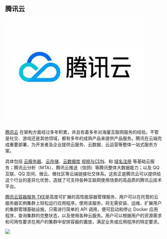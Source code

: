 ## 腾讯云

![腾讯云](_images/qcloud-logo.jpg)

[腾讯云](https://cloud.tencent.com/redirect.php?redirect=1040&cps_key=3a5255852d5db99dcd5da4c72f05df61&from=console) 在架构方面经过多年积累，并且有着多年对海量互联网服务的经验。不管是社交、游戏还是其他领域，都有多年的成熟产品来提供产品服务。腾讯在云端完成重要部署，为开发者及企业提供云服务、云数据、云运营等整体一站式服务方案。

具体包括 [云服务器](https://cloud.tencent.com/redirect.php?redirect=1001&cps_key=3a5255852d5db99dcd5da4c72f05df61&from=console)、[云存储](https://cloud.tencent.com/redirect.php?redirect=1020&cps_key=3a5255852d5db99dcd5da4c72f05df61&from=console)、[云数据库](https://cloud.tencent.com/redirect.php?redirect=1003&cps_key=3a5255852d5db99dcd5da4c72f05df61&from=console) [视频与CDN](https://cloud.tencent.com/redirect.php?redirect=1019&cps_key=3a5255852d5db99dcd5da4c72f05df61&from=console)、和 [域名注册](https://dnspod.cloud.tencent.com) 等基础云服务；腾讯云分析（MTA）、腾讯云推送（信鸽）等腾讯整体大数据能力；以及 QQ互联、QQ 空间、微云、微社区等云端链接社交体系。这些正是腾讯云可以提供给这个行业的差异化优势，造就了可支持各种互联网使用场景的高品质的腾讯云技术平台。

[腾讯云容器服务 TKE](https://cloud.tencent.com/redirect.php?redirect=10058&cps_key=3a5255852d5db99dcd5da4c72f05df61)是高度可扩展的高性能容器管理服务，用户可以在托管的云服务器实例集群上轻松运行应用程序。使用该服务，将无需安装、运维、扩展用户的集群管理基础设施，只需进行简单的 API 调用，便可启动和停止 Docker 应用程序，查询集群的完整状态，以及使用各种云服务。用户可以根据用户的资源需求和可用性要求在用户的集群中安排容器的置放，满足业务或应用程序的特定要求。

![](https://mc.qcloudimg.com/static/img/0581dbeb97c869bbe6e62025dbc592d7/image.png)
